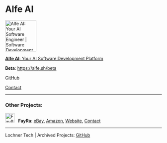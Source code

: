# Alfe AI

<img src="https://avatars.githubusercontent.com/u/194872969?s=200&v=4" alt="Alfe AI: Your AI Software Engineer | Software Development Platform" width="100">

[**Alfe AI**: Your AI Software Development Platform](https://alfe.sh)  

**Beta**: https://alfe.sh/beta <!-- For Beta, Beta is not going to support enterprise users yet. Enterprise Q2 2025.-->

[GitHub](https://github.com/alfe-ai)

[Contact](mailto:alfe@lochner.tech)

--- 

### Other Projects:

<img src="https://avatars.githubusercontent.com/u/185224928?s=64&v=4" alt="FayRa" width="30"> &nbsp; **FayRa**: <!--[GitHub](https://github.com/fay-ra), --><!--(eCommerce / Logistics) , -->[eBay](https://www.ebay.com/str/fayralogistics), [Amazon](https://www.amazon.com/shops/fayra), [Website](https://fayra.com), [Contact](mailto:support@fayra.com)

--- 

Lochner Tech | Archived Projects: [GitHub](https://github.com/orgs/lochner-arc/repositories)

